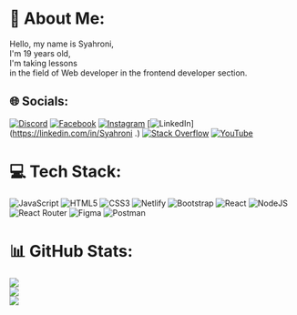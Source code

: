 # 💫 About Me:
Hello, my name is Syahroni, <br>I'm 19 years old,<br>I'm taking lessons<br>in the field of Web developer in the frontend developer section.


## 🌐 Socials:
[![Discord](https://img.shields.io/badge/Discord-%237289DA.svg?logo=discord&logoColor=white)](htttps://discord.gg/syahroni#1575) [![Facebook](https://img.shields.io/badge/Facebook-%231877F2.svg?logo=Facebook&logoColor=white)](https://facebook.com/SyahRoni) [![Instagram](https://img.shields.io/badge/Instagram-%23E4405F.svg?logo=Instagram&logoColor=white)](https://instagram.com/syahroni18_) [![LinkedIn](https://img.shields.io/badge/LinkedIn-%230077B5.svg?logo=linkedin&logoColor=white)](https://linkedin.com/in/Syahroni .) [![Stack Overflow](https://img.shields.io/badge/-Stackoverflow-FE7A16?logo=stack-overflow&logoColor=white)](https://stackoverflow.com/users/SYAHRONI) [![YouTube](https://img.shields.io/badge/YouTube-%23FF0000.svg?logo=YouTube&logoColor=white)](https://youtube.com/c/SYAHRONI) 

# 💻 Tech Stack:
![JavaScript](https://img.shields.io/badge/javascript-%23323330.svg?style=for-the-badge&logo=javascript&logoColor=%23F7DF1E) ![HTML5](https://img.shields.io/badge/html5-%23E34F26.svg?style=for-the-badge&logo=html5&logoColor=white) ![CSS3](https://img.shields.io/badge/css3-%231572B6.svg?style=for-the-badge&logo=css3&logoColor=white) ![Netlify](https://img.shields.io/badge/netlify-%23000000.svg?style=for-the-badge&logo=netlify&logoColor=#00C7B7) ![Bootstrap](https://img.shields.io/badge/bootstrap-%23563D7C.svg?style=for-the-badge&logo=bootstrap&logoColor=white) ![React](https://img.shields.io/badge/react-%2320232a.svg?style=for-the-badge&logo=react&logoColor=%2361DAFB) ![NodeJS](https://img.shields.io/badge/node.js-6DA55F?style=for-the-badge&logo=node.js&logoColor=white) ![React Router](https://img.shields.io/badge/React_Router-CA4245?style=for-the-badge&logo=react-router&logoColor=white) 	![Figma](https://img.shields.io/badge/figma-%23F24E1E.svg?style=for-the-badge&logo=figma&logoColor=white) ![Postman](https://img.shields.io/badge/Postman-FF6C37?style=for-the-badge&logo=postman&logoColor=white)
# 📊 GitHub Stats:
![](https://github-readme-stats.vercel.app/api?username=BangOns&theme=radical&hide_border=false&include_all_commits=false&count_private=false)<br/>
![](https://github-readme-streak-stats.herokuapp.com/?user=BangOns&theme=radical&hide_border=false)<br/>
![](https://github-readme-stats.vercel.app/api/top-langs/?username=BangOns&theme=radical&hide_border=false&include_all_commits=false&count_private=false&layout=compact)

<!-- Proudly created with GPRM ( https://gprm.itsvg.in ) -->
